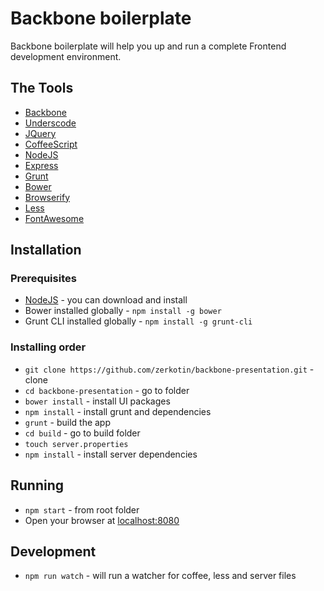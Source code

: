 # Backbone boilerplate
Backbone boilerplate will help you up and run a complete Frontend development environment.

## The Tools
- [Backbone](http://backbonejs.org/)
- [Underscode](http://underscorejs.org/)
- [JQuery](https://jquery.com/)
- [CoffeeScript](http://coffeescript.org/)
- [NodeJS](https://nodejs.org/en/)
- [Express](https://expressjs.com/)
- [Grunt](https://gruntjs.com/)
- [Bower](https://bower.io)
- [Browserify](http://browserify.org/)
- [Less](http://lesscss.org/)
- [FontAwesome](http://fontawesome.io/)

## Installation

### Prerequisites
- [NodeJS](https://nodejs.org/en/) - you can download and install
- Bower installed globally - `npm install -g bower`
- Grunt CLI installed globally - `npm install -g grunt-cli`

### Installing order
- `git clone https://github.com/zerkotin/backbone-presentation.git` - clone
- `cd backbone-presentation` - go to folder
- `bower install` - install UI packages
- `npm install` - install grunt and dependencies
- `grunt` - build the app
- `cd build` - go to build folder
- `touch server.properties`
- `npm install` - install server dependencies

## Running
- `npm start` - from root folder
- Open your browser at [localhost:8080](http://localhost:8080/)

## Development
- `npm run watch` - will run a watcher for coffee, less and server files



